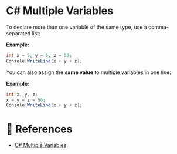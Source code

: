 # C# Multiple Variables

To declare more than one variable of the same type, use a comma-separated list:

**Example:**

```cs
int x = 5, y = 6, z = 50;
Console.WriteLine(x + y + z);
```

You can also assign the **same value** to multiple variables in one line:

**Example:**

```cs
int x, y, z;
x = y = z = 50;
Console.WriteLine(x + y + z);
```

# 📜 References

- [C# Multiple Variables](https://www.w3schools.com/cs/cs_variables_multiple.php)
